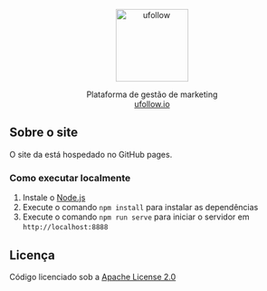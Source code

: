 <p align="center">
  <img src="https://ufollow.io/img/ufollow.svg" alt="ufollow" width="128">
  <p align="center">
    Plataforma de gestão de marketing
    <br>
    <a href="https://ufollow.io">
      ufollow.io
    </a>
  </p>
</p>

## Sobre o site

O site da está hospedado no GitHub pages.

### Como executar localmente

1. Instale o [Node.js](https://nodejs.org/)
2. Execute o comando `npm install` para instalar as dependências
3. Execute o comando `npm run serve` para iniciar o servidor em `http://localhost:8888`

## Licença

Código licenciado sob a [Apache License 2.0](https://github.com/ufollow/site/blob/master/LICENSE)
